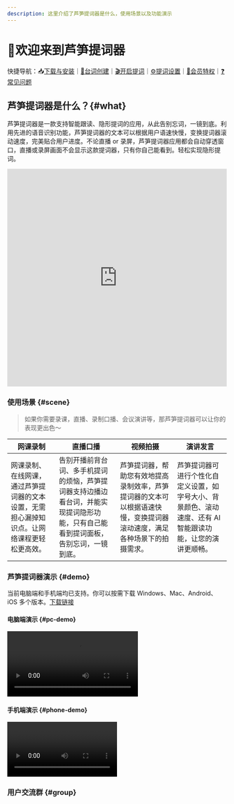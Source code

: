 ```yaml
---
description: 这里介绍了芦笋提词器是什么，使用场景以及功能演示
---
```


# 🥳欢迎来到芦笋提词器

快捷导航：📥[下载与安装](basic/download.md)｜[📝台词创建](basic/create.md)｜[🎬开启提词](basic/prompt.md)｜[⚙️提词设置](basic/setting.md)｜[🌟会员特权](basic/vip.md)｜[❓常见问题](basic/faq.md)

## 芦笋提词器是什么？{#what}

芦笋提词器是一款支持智能跟读、隐形提词的应用，从此告别忘词，一镜到底。利用先进的语音识别功能，芦笋提词器的文本可以根据用户语速快慢，变换提词器滚动速度，完美贴合用户进度。不论直播 or 录屏，芦笋提词器应用都会自动穿透窗口，直播或录屏画面不会显示这款提词器，只有你自己能看到。轻松实现隐形提词。

<iframe src="https://lusun.com/embed/?id=rB3eugLAAHX" width="100%" height="500px" scrolling="no" border="0" frameborder="no" framespacing="0" allowfullscreen="true"></iframe>

### 使用场景 {#scene}

> 如果你需要录课，直播、录制口播、会议演讲等，那芦笋提词器可以让你的表现更出色～

| 网课录制                                                                                   | 直播口播                                                                                                                           | 视频拍摄                                                                                                               | 演讲发言                                                                                                   |
| ------------------------------------------------------------------------------------------ | ---------------------------------------------------------------------------------------------------------------------------------- | ---------------------------------------------------------------------------------------------------------------------- | ---------------------------------------------------------------------------------------------------------- |
| 网课录制、在线网课，通过芦笋提词器的文本设置，无需担心漏掉知识点。让网络课程更轻松更高效。 | 告别开播前背台词、多手机提词的烦恼，芦笋提词器支持边播边看台词，并能实现提词隐形功能，只有自己能看到提词面板，告别忘词，一镜到底。 | 芦笋提词器，帮助您有效地提高录制效率，芦笋提词器的文本可以根据语速快慢，变换提词器滚动速度，满足各种场景下的拍摄需求。 | 芦笋提词器可进行个性化自定义设置，如字号大小、背景颜色、滚动速度、还有 AI 智能跟读功能，让您的演讲更顺畅。 |

### 芦笋提词器演示 {#demo}

当前电脑端和手机端均已支持。你可以按需下载 Windows、Mac、Android、iOS 多个版本。[下载链接](https://tcq.lusun.com/download/?)

#### 电脑端演示 {#pc-demo}

<ImgCenter><video controls><source src="./public/.gitbook/assets/teleprompter.mp4" type="video/mp4" /></video></ImgCenter>

#### 手机端演示 {#phone-demo}

<ImgCenter><video controls width="50%"><source src=./public/.gitbook/assets/android.mp4" type="video/mp4" /></video></ImgCenter>

### 用户交流群 {#group}

<UserGroup/>
